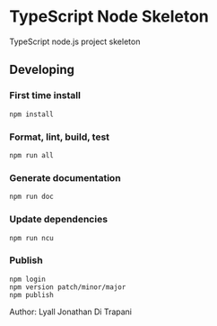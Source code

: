 TypeScript Node Skeleton
========================

TypeScript node.js project skeleton


Developing
----------


### First time install ###

    npm install


### Format, lint, build, test ###

    npm run all


### Generate documentation ###

    npm run doc


### Update dependencies ###

    npm run ncu


### Publish ###

    npm login
    npm version patch/minor/major
    npm publish


Author:  Lyall Jonathan Di Trapani
